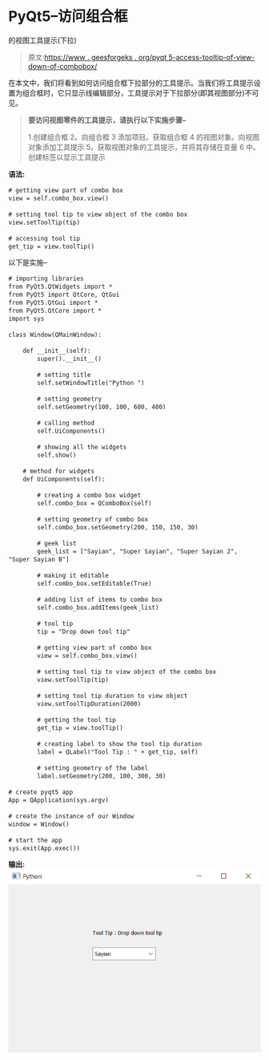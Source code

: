 # PyQt5–访问组合框

的视图工具提示(下拉)

> 原文:[https://www . geesforgeks . org/pyqt 5-access-tooltip-of-view-down-of-combobox/](https://www.geeksforgeeks.org/pyqt5-access-tooltip-of-viewdrop-down-of-combobox/)

在本文中，我们将看到如何访问组合框下拉部分的工具提示。当我们将工具提示设置为组合框时，它只显示线编辑部分，工具提示对于下拉部分(即其视图部分)不可见。

> **要访问视图零件的工具提示，请执行以下实施步骤–**
> 
> 1.创建组合框
> 2。向组合框
> 3 添加项目。获取组合框
> 4 的视图对象。向视图对象添加工具提示
> 5。获取视图对象的工具提示，并将其存储在变量
> 6 中。创建标签以显示工具提示

**语法:**

```
# getting view part of combo box
view = self.combo_box.view()

# setting tool tip to view object of the combo box
view.setToolTip(tip)

# accessing tool tip 
get_tip = view.toolTip()

```

以下是实施–

```
# importing libraries
from PyQt5.QtWidgets import * 
from PyQt5 import QtCore, QtGui
from PyQt5.QtGui import * 
from PyQt5.QtCore import * 
import sys

class Window(QMainWindow):

    def __init__(self):
        super().__init__()

        # setting title
        self.setWindowTitle("Python ")

        # setting geometry
        self.setGeometry(100, 100, 600, 400)

        # calling method
        self.UiComponents()

        # showing all the widgets
        self.show()

    # method for widgets
    def UiComponents(self):

        # creating a combo box widget
        self.combo_box = QComboBox(self)

        # setting geometry of combo box
        self.combo_box.setGeometry(200, 150, 150, 30)

        # geek list
        geek_list = ["Sayian", "Super Sayian", "Super Sayian 2", "Super Sayian B"]

        # making it editable
        self.combo_box.setEditable(True)

        # adding list of items to combo box
        self.combo_box.addItems(geek_list)

        # tool tip
        tip = "Drop down tool tip"

        # getting view part of combo box
        view = self.combo_box.view()

        # setting tool tip to view object of the combo box
        view.setToolTip(tip)

        # setting tool tip duration to view object
        view.setToolTipDuration(2000)

        # getting the tool tip
        get_tip = view.toolTip()

        # creating label to show the tool tip duration
        label = QLabel("Tool Tip : " + get_tip, self)

        # setting geometry of the label
        label.setGeometry(200, 100, 300, 30)

# create pyqt5 app
App = QApplication(sys.argv)

# create the instance of our Window
window = Window()

# start the app
sys.exit(App.exec())
```

**输出:**
![](img/4b7de2371fc949dbf2b486bf2eb82a00.png)